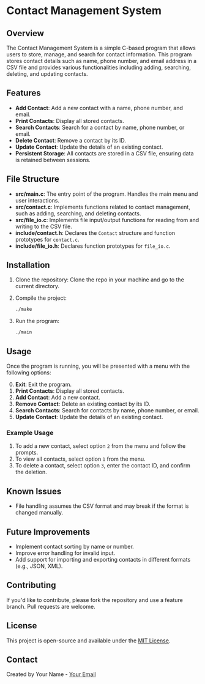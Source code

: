 # Contact Management System

## Overview

The Contact Management System is a simple C-based program that allows users to store, manage, and search for contact information. This program stores contact details such as name, phone number, and email address in a CSV file and provides various functionalities including adding, searching, deleting, and updating contacts.

## Features

- **Add Contact**: Add a new contact with a name, phone number, and email.
- **Print Contacts**: Display all stored contacts.
- **Search Contacts**: Search for a contact by name, phone number, or email.
- **Delete Contact**: Remove a contact by its ID.
- **Update Contact**: Update the details of an existing contact.
- **Persistent Storage**: All contacts are stored in a CSV file, ensuring data is retained between sessions.

## File Structure

- **src/main.c**: The entry point of the program. Handles the main menu and user interactions.
- **src/contact.c**: Implements functions related to contact management, such as adding, searching, and deleting contacts.
- **src/file_io.c**: Implements file input/output functions for reading from and writing to the CSV file.
- **include/contact.h**: Declares the `Contact` structure and function prototypes for `contact.c`.
- **include/file_io.h**: Declares function prototypes for `file_io.c`.

## Installation

1. Clone the repository:
Clone the repo in your machine and go to the current directory.

2. Compile the project:

   ```bash
   ./make
   ```

3. Run the program:

   ```bash
   ./main
   ```

## Usage

Once the program is running, you will be presented with a menu with the following options:

0. **Exit**: Exit the program.
1. **Print Contacts**: Display all stored contacts.
2. **Add Contact**: Add a new contact.
3. **Remove Contact**: Delete an existing contact by its ID.
4. **Search Contacts**: Search for contacts by name, phone number, or email.
5. **Update Contact**: Update the details of an existing contact.

### Example Usage

1. To add a new contact, select option `2` from the menu and follow the prompts.
2. To view all contacts, select option `1` from the menu.
3. To delete a contact, select option `3`, enter the contact ID, and confirm the deletion.

## Known Issues

- File handling assumes the CSV format and may break if the format is changed manually.

## Future Improvements

- Implement contact sorting by name or number.
- Improve error handling for invalid input.
- Add support for importing and exporting contacts in different formats (e.g., JSON, XML).

## Contributing

If you'd like to contribute, please fork the repository and use a feature branch. Pull requests are welcome.

## License

This project is open-source and available under the [MIT License](LICENSE).

## Contact

Created by Your Name - [Your Email](mailto:mtalhaayaz2005@gmail.com)

